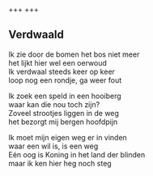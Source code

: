 +++
+++

## Verdwaald

Ik zie door de bomen het bos niet meer \
het lijkt hier wel een oerwoud \
Ik verdwaal steeds keer op keer \
loop nog een rondje, ga weer fout

Ik zoek een speld in een hooiberg \
waar kan die nou toch zijn? \
Zoveel strootjes liggen in de weg \
het bezorgt mij bergen hoofdpijn

Ik moet mijn eigen weg er in vinden \
waar een wil is, is een weg \
Eén oog is Koning in het land der blinden  \
maar ik ken hier heg noch steg
